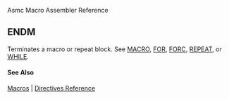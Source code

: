 Asmc Macro Assembler Reference

## ENDM

Terminates a macro or repeat block. See [MACRO](macro.md), [FOR](for.md), [FORC](forc.md), [REPEAT](repeat.md), or [WHILE](while.md).

#### See Also

[Macros](macros.md) | [Directives Reference](readme.md)
